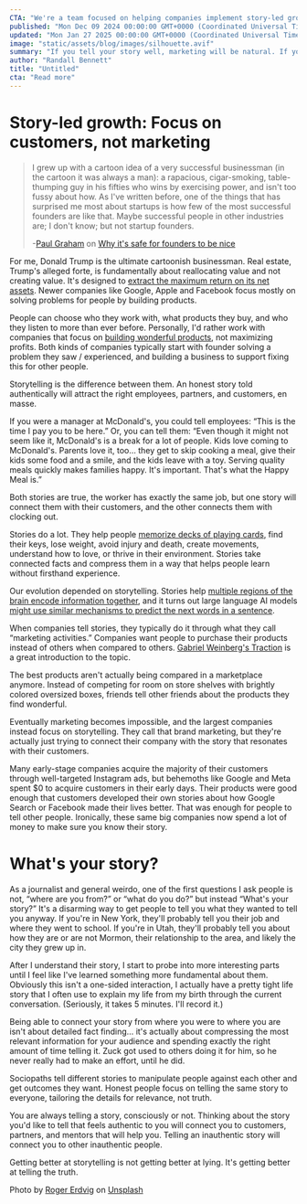 ```yaml
---
CTA: "We're a team focused on helping companies implement story-led growth. Get in touch!"
published: "Mon Dec 09 2024 00:00:00 GMT+0000 (Coordinated Universal Time)"
updated: "Mon Jan 27 2025 00:00:00 GMT+0000 (Coordinated Universal Time)"
image: "static/assets/blog/images/silhouette.avif"
summary: "If you tell your story well, marketing will be natural. If you don't, you have to pay for performance"
author: "Randall Bennett"
title: "Untitled"
cta: "Read more"
---
```


# Story-led growth: Focus on customers, not marketing

> I grew up with a cartoon idea of a very successful businessman (in the cartoon
> it was always a man): a rapacious, cigar-smoking, table-thumping guy in his
> fifties who wins by exercising power, and isn't too fussy about how. As
> I've written before, one of the things that has surprised me most about
> startups is how few of the most successful founders are like that. Maybe
> successful people in other industries are; I don't know; but not startup
> founders.
>
> -[Paul Graham](https://paulgraham.com) on
> [Why it's safe for founders to be nice](https://paulgraham.com/safe.html)

For me, Donald Trump is the ultimate cartoonish businessman. Real estate,
Trump's alleged forte, is fundamentally about reallocating value and not
creating value. It's designed to
[extract the maximum return on its net assets](https://en.wikipedia.org/wiki/Return_on_net_assets).
Newer companies like Google, Apple and Facebook focus mostly on solving problems
for people by building products.

People can choose who they work with, what products they buy, and who they
listen to more than ever before. Personally, I'd rather work with companies that
focus on
[building wonderful products](https://en.wikipedia.org/wiki/Make_Something_Wonderful),
not maximizing profits. Both kinds of companies typically start with founder
solving a problem they saw / experienced, and building a business to support
fixing this for other people.

Storytelling is the difference between them. An honest story told authentically
will attract the right employees, partners, and customers, en masse.

If you were a manager at McDonald's, you could tell employees: “This is the time
I pay you to be here.” Or, you can tell them: “Even though it might not seem
like it, McDonald's is a break for a lot of people. Kids love coming to
McDonald's. Parents love it, too… they get to skip cooking a meal, give their
kids some food and a smile, and the kids leave with a toy. Serving quality meals
quickly makes families happy. It's important. That's what the Happy Meal is.”

Both stories are true, the worker has exactly the same job, but one story will
connect them with their customers, and the other connects them with clocking
out.

Stories do a lot. They help people
[memorize decks of playing cards](https://www.magneticmemorymethod.com/how-to-memorize-a-deck-of-cards/),
find their keys, lose weight, avoid injury and death, create movements,
understand how to love, or thrive in their environment. Stories take connected
facts and compress them in a way that helps people learn without firsthand
experience.

Our evolution depended on storytelling. Stories help
[multiple regions of the brain encode information together](https://journals.plos.org/plosone/article?id=10.1371%2Fjournal.pone.0112575),
and it turns out large language AI models
[might use similar mechanisms to predict the next words in a sentence](https://arxiv.org/abs/2201.02662).

When companies tell stories, they typically do it through what they call
“marketing activities.” Companies want people to purchase their products instead
of others when compared to others.
[Gabriel Weinberg's Traction](https://www.google.com/books/edition/_/A3_MBgAAQBAJ?hl=en)
is a great introduction to the topic.

The best products aren't actually being compared in a marketplace anymore.
Instead of competing for room on store shelves with brightly colored oversized
boxes, friends tell other friends about the products they find wonderful.

Eventually marketing becomes impossible, and the largest companies instead focus
on storytelling. They call that brand marketing, but they're actually just
trying to connect their company with the story that resonates with their
customers.

Many early-stage companies acquire the majority of their customers through
well-targeted Instagram ads, but behemoths like Google and Meta spent $0 to
acquire customers in their early days. Their products were good enough that
customers developed their own stories about how Google Search or Facebook made
their lives better. That was enough for people to tell other people. Ironically,
these same big companies now spend a lot of money to make sure you know their
story.

# What's your story?

As a journalist and general weirdo, one of the first questions I ask people is
not, “where are you from?” or “what do you do?” but instead “What's your story?”
It's a disarming way to get people to tell you what they wanted to tell you
anyway. If you're in New York, they'll probably tell you their job and where
they went to school. If you're in Utah, they'll probably tell you about how they
are or are not Mormon, their relationship to the area, and likely the city they
grew up in.

After I understand their story, I start to probe into more interesting parts
until I feel like I've learned something more fundamental about them. Obviously
this isn't a one-sided interaction, I actually have a pretty tight life story
that I often use to explain my life from my birth through the current
conversation. (Seriously, it takes 5 minutes. I'll record it.)

Being able to connect your story from where you were to where you are isn't
about detailed fact finding… it's actually about compressing the most relevant
information for your audience and spending exactly the right amount of time
telling it. Zuck got used to others doing it for him, so he never really had to
make an effort, until he did.

Sociopaths tell different stories to manipulate people against each other and
get outcomes they want. Honest people focus on telling the same story to
everyone, tailoring the details for relevance, not truth.

You are always telling a story, consciously or not. Thinking about the story
you'd like to tell that feels authentic to you will connect you to customers,
partners, and mentors that will help you. Telling an inauthentic story will
connect you to other inauthentic people.

Getting better at storytelling is not getting better at lying. It's getting
better at telling the truth.

Photo by
[Roger Erdvig](https://unsplash.com/@rogerdvig?utm_content=creditCopyText&utm_medium=referral&utm_source=unsplash)
on
[Unsplash](https://unsplash.com/photos/silhouette-of-man-standing-beside-camera-tripod-during-sunset-g6y5mm9Zby0?utm_content=creditCopyText&utm_medium=referral&utm_source=unsplash)
